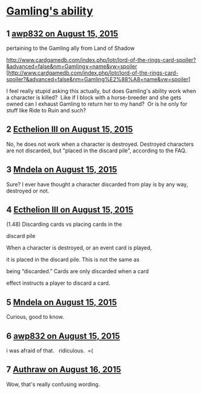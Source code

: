 # [Gamling&#039;s ability](https://community.fantasyflightgames.com/topic/185175-gamlings-ability/)

## 1 [awp832 on August 15, 2015](https://community.fantasyflightgames.com/topic/185175-gamlings-ability/?do=findComment&comment=1737119)

pertaining to the Gamling ally from Land of Shadow

http://www.cardgamedb.com/index.php/lotr/lord-of-the-rings-card-spoiler?&advanced=false&nm=Gamling∨=name&vw=spoiler [http://www.cardgamedb.com/index.php/lotr/lord-of-the-rings-card-spoiler?&advanced=false&nm=Gamling%E2%88%A8=name&vw=spoiler]

I feel really stupid asking this actually, but does Gamling's ability work when a character is killed?  Like if I block with a horse-breeder and she gets owned can I exhaust Gamling to return her to my hand?  Or is he only for stuff like Ride to Ruin and such?

## 2 [Ecthelion III on August 15, 2015](https://community.fantasyflightgames.com/topic/185175-gamlings-ability/?do=findComment&comment=1737321)

No, he does not work when a character is destroyed. Destroyed characters are not discarded, but "placed in the discard pile", according to the FAQ.

## 3 [Mndela on August 15, 2015](https://community.fantasyflightgames.com/topic/185175-gamlings-ability/?do=findComment&comment=1737353)

Sure? I ever have thought a character discarded from play is by any way, destroyed or not.

## 4 [Ecthelion III on August 15, 2015](https://community.fantasyflightgames.com/topic/185175-gamlings-ability/?do=findComment&comment=1737380)

(1.48) Discarding cards vs placing cards in the

discard pile

When a character is destroyed, or an event card is played,

it is placed in the discard pile. This is not the same as

being “discarded.” Cards are only discarded when a card

effect instructs a player to discard a card.


## 5 [Mndela on August 15, 2015](https://community.fantasyflightgames.com/topic/185175-gamlings-ability/?do=findComment&comment=1737447)

Curious, good to know.

## 6 [awp832 on August 15, 2015](https://community.fantasyflightgames.com/topic/185175-gamlings-ability/?do=findComment&comment=1737585)

i was afraid of that.   ridiculous.  =(

## 7 [Authraw on August 16, 2015](https://community.fantasyflightgames.com/topic/185175-gamlings-ability/?do=findComment&comment=1738089)

Wow, that's really confusing wording.


